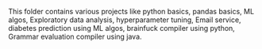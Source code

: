 This folder contains various projects like python basics, pandas basics, ML algos, Exploratory data analysis, hyperparameter tuning, Email service, diabetes prediction using ML algos, brainfuck compiler using python, Grammar evaluation compiler using java.
